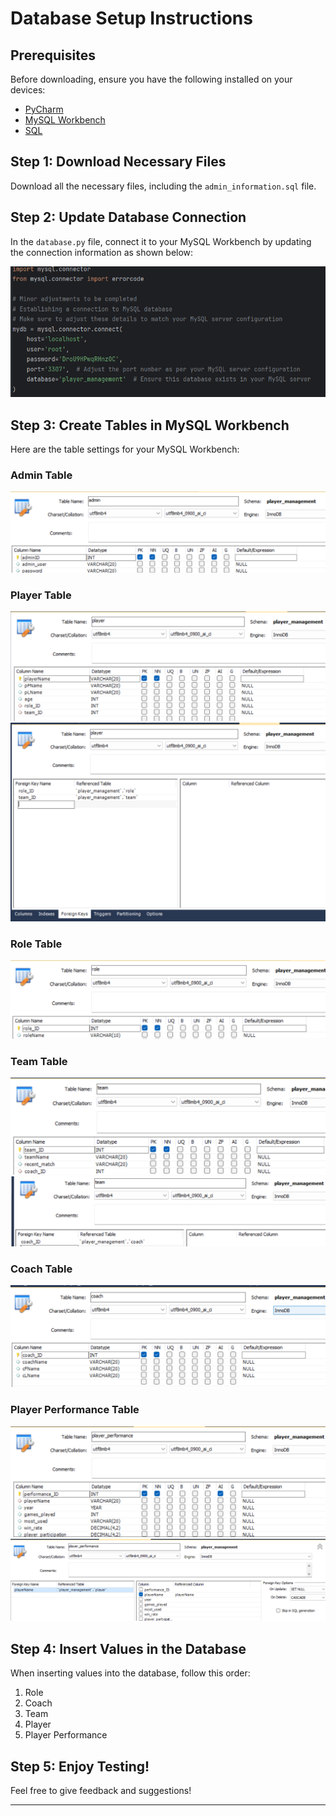 # Database Setup Instructions

## Prerequisites
Before downloading, ensure you have the following installed on your devices:
- [PyCharm](https://www.jetbrains.com/pycharm/download/)
- [MySQL Workbench](https://dev.mysql.com/downloads/workbench/)
- [SQL](https://www.microsoft.com/en-us/sql-server/sql-server-downloads)

## Step 1: Download Necessary Files
Download all the necessary files, including the `admin_information.sql` file.

## Step 2: Update Database Connection
In the `database.py` file, connect it to your MySQL Workbench by updating the connection information as shown below:

![Database Connection](img/img.png)

## Step 3: Create Tables in MySQL Workbench
Here are the table settings for your MySQL Workbench:

### Admin Table
![Admin Table](img/img_1.png)

### Player Table
![Player Table](img/img_2.png)
![Player Table](img/img_3.png)

### Role Table
![Role Table](img/img_4.png)

### Team Table
![Team Table](img/img_5.png)
![Team Table](img/img_6.png)

### Coach Table
![Coach Table](img/img_7.png)

### Player Performance Table
![Player Performance Table](img/img_8.png)
![Player Performance Table](img/img_9.png)

## Step 4: Insert Values in the Database
When inserting values into the database, follow this order:
1. Role
2. Coach
3. Team
4. Player
5. Player Performance

## Step 5: Enjoy Testing!
Feel free to give feedback and suggestions!

---

